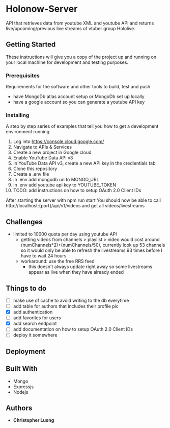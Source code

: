# Holonow-Server

API that retrieves data from youtube XML and youtube API and returns live/upcoming/previous live streams of vtuber group Hololive.

## Getting Started

These instructions will give you a copy of the project up and running on
your local machine for development and testing purposes. 

### Prerequisites

Requirements for the software and other tools to build, test and push 
- have MongoDb atlas account setup or MongoDb set up locally 
- have a google account so you can generate a youtube API key

### Installing

A step by step series of examples that tell you how to get a development
environment running

1. Log into https://console.cloud.google.com/ 
2. Navigate to APIs & Services
3. Create a new project in Google cloud
4. Enable YouTube Data API v3
5. In YouTube Data API v3, create a new API key in the credientials tab
6. Clone this repository
7. Create a .env file
8. in .env add mongodb uri to MONGO_URL
9. in .env add youtube api key to YOUTUBE_TOKEN
10. TODO: add instructions on how to setup OAuth 2.0 Client IDs

After starting the server with npm run start
You should now be able to call http://localhost:{port}/api/v1/videos and get all videos/livestreams

## Challenges
- limited to 10000 quota per day using youtube API
  - getting videos from channels > playlist > video would cost around (numChannels*2)+(numChannels/50), currently look up 53 channels so it would only be able to refresh the livestreams 93 times before I have to wait 24 hours
  - workaround: use the free RRS feed
    - this doesn't always update right away so some livestreams appear as live when they have already ended 

## Things to do
- [ ] make use of cache to avoid writing to the db everytime
- [ ] add table for authors that includes their profile pic
- [x] add authentication
- [ ] add favorites for users
- [x] add search endpoint
- [ ] add documentation on how to setup OAuth 2.0 Client IDs
- [ ] deploy it somewhere

## Deployment



## Built With
  - Mongo
  - Expressjs
  - Nodejs

## Authors
  - **Christopher Luong** 

  <!-- https://www.youtube.com/watch?v=cD17CYA1dck -->
